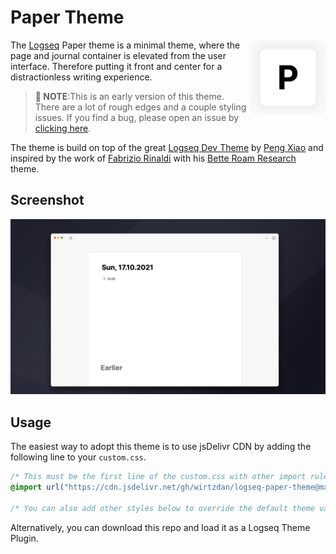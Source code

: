 # Paper Theme

<img src="./logo.png" align="right"
     alt="Size Limit logo by Anton Lovchikov" width="120" height="120">

The [Logseq](https://logseq.com/) Paper theme is a minimal theme, where the page and journal container is elevated from the user interface. Therefore putting it front and center for a distractionless writing experience.

> **🚧 NOTE**:This is an early version of this theme. There are a lot of rough edges and a couple styling issues. If you find a bug, please open an issue by [clicking here](https://github.com/wirtzdan/logseq-paper-theme/issues/new).

The theme is build on top of the great [Logseq Dev Theme](https://github.com/pengx17/logseq-dev-theme) by [Peng Xiao](https://github.com/pengx17) and inspired by the work of [Fabrizio Rinaldi](https://twitter.com/linuz90) with his [Bette Roam Research](https://github.com/linuz90/better-roam-research) theme.

## Screenshot

<img src="./demo.png" />

## Usage

The easiest way to adopt this theme is to use jsDelivr CDN by adding the following line to your `custom.css`.

```css
/* This must be the first line of the custom.css with other import rules */
@import url("https://cdn.jsdelivr.net/gh/wirtzdan/logseq-paper-theme@master/custom.css");

/* You can also add other styles below to override the default theme values */
```

Alternatively, you can download this repo and load it as a Logseq Theme Plugin.
